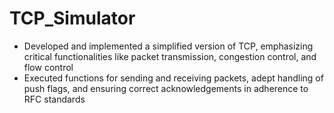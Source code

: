 # TCP_Simulator
- Developed and implemented a simplified version of TCP, emphasizing critical functionalities like packet transmission, congestion control, and flow control
- Executed functions for sending and receiving packets, adept handling of push flags, and ensuring correct acknowledgements in adherence to RFC standards
